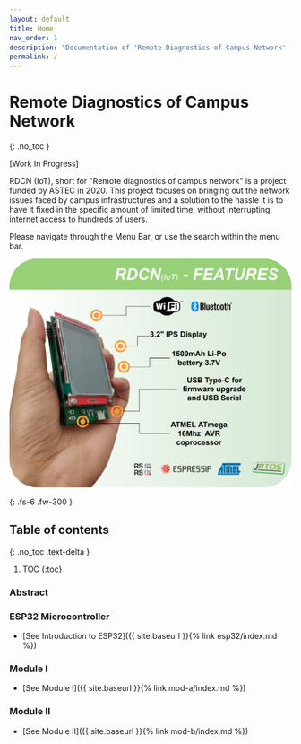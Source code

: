 ```yaml
---
layout: default
title: Home
nav_order: 1
description: "Documentation of 'Remote Diagnostics of Campus Network' - ASTEC funded project 2020."
permalink: /
---
```


# Remote Diagnostics of Campus Network
{: .no_toc }

[Work In Progress]

RDCN (IoT), short for "Remote diagnostics of campus network" is a project funded by ASTEC in 2020.
This project focuses on bringing out the network issues faced by campus infrastructures and a solution to the hassle it is to have it fixed in the specific amount of limited time, without interrupting internet access to hundreds of users. 


Please navigate through the Menu Bar, or use the search within the menu bar.

![Alt text](assets/features-round.png?raw=true "Power Adapter")

{: .fs-6 .fw-300 }


## Table of contents
{: .no_toc .text-delta }

1. TOC
{:toc}


### Abstract

### ESP32 Microcontroller

- [See Introduction to ESP32]({{ site.baseurl }}{% link esp32/index.md %})

### Module I

- [See Module I]({{ site.baseurl }}{% link mod-a/index.md %})

### Module II

- [See Module II]({{ site.baseurl }}{% link mod-b/index.md %})
